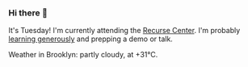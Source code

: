 ### Hi there :wave:

It's Tuesday! I'm currently attending the [Recurse Center](https://www.recurse.com/scout/click?t=90d9bc776f490dab14675dbf7b143cae). I'm probably [learning generously](https://www.recurse.com/self-directives#learn-generously) and prepping a demo or talk.

Weather in Brooklyn: partly cloudy, at +31°C.
